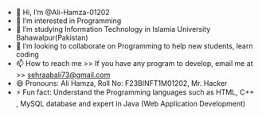 - 👋 Hi, I’m @Ali-Hamza-01202
- 👀 I’m interested in Programming
- 🌱 I’m studying Information Technology in Islamia University Bahawalpur(Pakistan)
- 💞️ I’m looking to collaborate on Programming to help new students, learn coding 
- 📫 How to reach me >> If you have any program to develop, email me at >> sehraabali73@gmail.com
- 😄 Pronouns: Ali Hamza, Roll No: F23BINFT1M01202, Mr. Hacker
- ⚡ Fun fact: Understand the Programming languages such as HTML, C++ , MySQL database and expert in Java (Web Application Development)

<!---
Ali-Hamza-01202/Ali-Hamza-01202 is a ✨ special ✨ repository because its `README.md` (this file) appears on your GitHub profile.
You can click the Preview link to contact me.
--->
